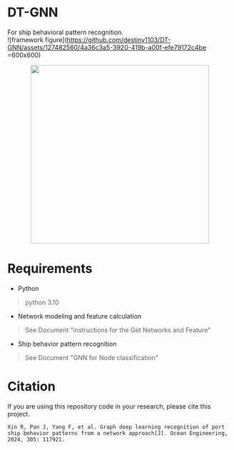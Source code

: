 # DT-GNN
For ship behavioral pattern recognition.  
![framework figure](https://github.com/destiny1103/DT-GNN/assets/127482560/4a36c3a5-3920-419b-a00f-efe79172c4be =600x600)
<p align = "center">    
<img  src="https://github.com/destiny1103/DT-GNN/assets/127482560/4a36c3a5-3920-419b-a00f-efe79172c4be" width="400" />
</p>

# Requirements
* Python
>python 3.10
* Network modeling and feature calculation
>See Document "instructions for the Get Networks and Feature"
* Ship behavior pattern recognition
>See Document "GNN for Node classification"

# Citation
If you are using this repository code in your research, please cite this project.
```copy
Xin R, Pan J, Yang F, et al. Graph deep learning recognition of port ship behavior patterns from a network approach[J]. Ocean Engineering, 2024, 305: 117921.
```


